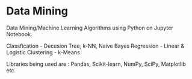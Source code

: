 # Data Mining

Data Mining/Machine Learning Algorithms using Python on Jupyter Notebook.

Classfication - Decesion Tree, k-NN, Naive Bayes
Regression - Linear & Logistic
Clustering - k-Means

Libraries being used are : Pandas, Scikit-learn, NumPy, SciPy, Matplotlib etc.

